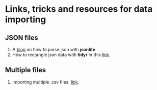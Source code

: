 # Links, tricks and resources for data importing

## JSON files
1. A [blog](https://themockup.blog/posts/2020-05-22-parsing-json-in-r-with-jsonlite/) on how to parse json with **jsonlite**.
2. How to rectangle json data with **tidyr** in this [link](https://tidyr.tidyverse.org/articles/rectangle.html).

## Multiple files
1. Importing multiple .csv files: [link]().
